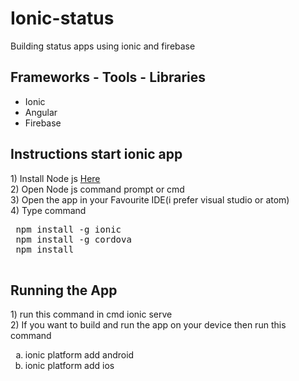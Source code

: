 # Ionic-status
Building status apps using ionic and firebase

<h2>Frameworks - Tools - Libraries</h2>
<ul style="list-style-type:disc">
  <li>Ionic</li>
  <li>Angular</li>
  <li>Firebase</li>
</ul>  

<h2>Instructions start ionic app</h2>
1) Install Node js  <a href="https://nodejs.org/en/download/">Here</a><br/>
2) Open Node js command prompt or cmd<br/>
3) Open the app in your Favourite IDE(i prefer visual studio or atom)<br/>
4) Type command <br/>
<pre>
 npm install -g ionic
 npm install -g cordova
 npm install
 </pre>
 
 <h2>Running the App</h2>
 1) run this command in cmd ionic serve<br/>
 2) If you want to build and run the app on your device then run this command
 <ol type="a">
<li>ionic platform add android</li>
<li>ionic platform add ios</li>
</ol>
